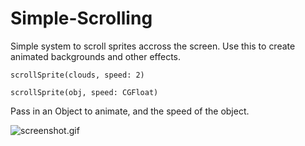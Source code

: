 # Simple-Scrolling

Simple system to scroll sprites accross the screen. Use this to create animated backgrounds and other effects. 

    scrollSprite(clouds, speed: 2)

    scrollSprite(obj, speed: CGFloat)

Pass in an Object to animate, and the speed of the object. 

![screenshot.gif](screenshot.gif)
